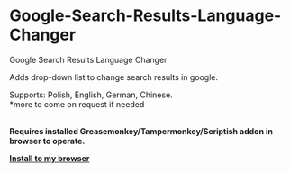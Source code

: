 # Google-Search-Results-Language-Changer
Google Search Results Language Changer

Adds drop-down list to change search results in google.

Supports: Polish, English, German, Chinese.
<br>*more to come on request if needed

<br><strong>
Requires installed Greasemonkey/Tampermonkey/Scriptish addon in browser to operate.

<p><a href="https://github.com/dwarfdurin/Google-Search-Results-Language-Changer/raw/master/Google_Search_Results_Language_Changer.user.js">Install to my browser</a></p></strong>
